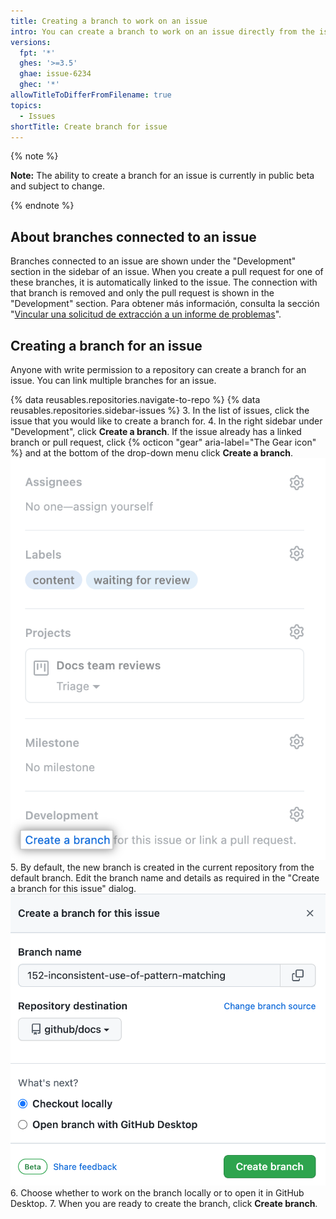 ```yaml
---
title: Creating a branch to work on an issue
intro: You can create a branch to work on an issue directly from the issue page and get started right away.
versions:
  fpt: '*'
  ghes: '>=3.5'
  ghae: issue-6234
  ghec: '*'
allowTitleToDifferFromFilename: true
topics:
  - Issues
shortTitle: Create branch for issue
---
```


{% note %}

**Note:** The ability to create a branch for an issue is currently in public beta and subject to change.

{% endnote %}

## About branches connected to an issue
Branches connected to an issue are shown under the "Development" section in the sidebar of an issue. When you create a pull request for one of these branches, it is automatically linked to the issue. The connection with that branch is removed and only the pull request is shown in the "Development" section. Para obtener más información, consulta la sección "[Vincular una solicitud de extracción a un informe de problemas](/issues/tracking-your-work-with-issues/linking-a-pull-request-to-an-issue)".

## Creating a branch for an issue

Anyone with write permission to a repository can create a branch for an issue. You can link multiple branches for an issue.

{% data reusables.repositories.navigate-to-repo %}
{% data reusables.repositories.sidebar-issues %}
3. In the list of issues, click the issue that you would like to create a branch for.
4. In the right sidebar under "Development", click **Create a branch**. If the issue already has a linked branch or pull request, click {% octicon "gear" aria-label="The Gear icon" %} and at the bottom of the drop-down menu click **Create a branch**. ![Screenshot showing Create a branch option highlighted in sidebar](/assets/images/help/issues/create-a-branch.png)
5. By default, the new branch is created in the current repository from the default branch. Edit the branch name and details as required in the "Create a branch for this issue" dialog. ![Screenshot showing Create a branch dialog options](/assets/images/help/issues/create-a-branch-options.png)
6. Choose whether to work on the branch locally or to open it in GitHub Desktop.
7. When you are ready to create the branch, click **Create branch**.

